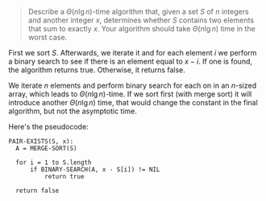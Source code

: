 > Describe a $\Theta(n\lg{n})$-time algorithm that, given a set $S$ of $n$
> integers and another integer $x$, determines whether $S$ contains two elements
> that sum to exactly $x$. Your algorithm should take $\Theta(n\lg{n})$ time in
> the worst case.

First we sort $S$. Afterwards, we iterate it and for each element $i$ we
perform a binary search to see if there is an element equal to $x - i$. If one
is found, the algorithm returns true. Otherwise, it returns false.

We iterate $n$ elements and perform binary search for each on in an $n$-sized
array, which leads to $\Theta(n\lg{n})$-time. If we sort first (with merge
sort) it will introduce another $\Theta(n\lg{n})$ time, that would change the
constant in the final algorithm, but not the asymptotic time.

Here's the pseudocode:

    PAIR-EXISTS(S, x):
      A = MERGE-SORT(S)

      for i = 1 to S.length
          if BINARY-SEARCH(A, x - S[i]) != NIL
              return true

      return false

